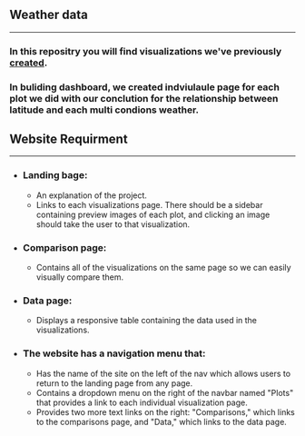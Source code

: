  ##   Weather data

  ***

### In this repositry you will find visualizations we've previously [created](https://github.com/HaifaNajdawi/Python-API).

### In buliding dashboard, we created indviulaule page for each plot we did with our conclution for the relationship between latitude and each multi condions weather.

## Website Requirment
---

* ### Landing bage:
    - An explanation of the project.
    - Links to each visualizations page. There should be a sidebar containing preview images of each plot, and clicking an image should take the user to that visualization.

* ### Comparison page:
    - Contains all of the visualizations on the same page so we can easily visually compare them.

* ### Data page:
    - Displays a responsive table containing the data used in the visualizations.


* ### The website has a navigation menu that:

    - Has the name of the site on the left of the nav which allows users to return to  the landing page from any page.
    - Contains a dropdown menu on the right of the navbar named "Plots" that provides  a link to each individual visualization page.
    - Provides two more text links on the right: "Comparisons," which links to the  comparisons page, and "Data," which links to the data page.


